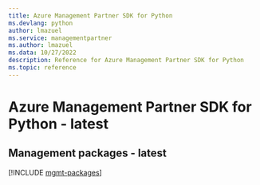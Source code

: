 ```yaml
---
title: Azure Management Partner SDK for Python
ms.devlang: python
author: lmazuel
ms.service: managementpartner
ms.author: lmazuel
ms.data: 10/27/2022
description: Reference for Azure Management Partner SDK for Python
ms.topic: reference
---
```

# Azure Management Partner SDK for Python - latest

## Management packages - latest
[!INCLUDE [mgmt-packages](management-partner-mgmt-index.md)]